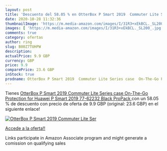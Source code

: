 ```yaml
---
layout: post
title: 'Descuento del 58.05 % en OtterBox P Smart 2019  Commuter Lite Ser'
date: 2020-10-28 11:32:36
thumbnailImage: 'https://m.media-amazon.com/images/I/31R3+xEkBCL._SL200_.jpg'
images: [ 'https://m.media-amazon.com/images/I/31R3+xEkBCL._SL200_.jpg' ]
comments: true
category: ofertas
author: ring
slug: B00Z7TUHPW
description:
actualPrice: 9.9 GBP
currency: GBP
price: 9.9
comparePrice: 23.6 GBP
inStock: true
prodname: OtterBox P Smart 2019  Commuter Lite Series case  On-The-Go Protection for Huawei P Smart 2019  77-62232   Black  ProPack 
---
```


Tienes [OtterBox P Smart 2019  Commuter Lite Series case  On-The-Go Protection for Huawei P Smart 2019  77-62232   Black  ProPack ](https://www.amazon.co.uk/dp/B00Z7TUHPW/?tag=tolees0a-21) con un 58.05 % de descuento con precio de oferta de 9.9 GBP (original: 23.6 GBP) en el siguiente enlace!

[![OtterBox P Smart 2019  Commuter Lite Ser](https://m.media-amazon.com/images/I/31R3+xEkBCL._SL200_.jpg)](https://www.amazon.co.uk/dp/B00Z7TUHPW/?tag=tolees0a-21)

[Accede a la oferta!!](https://www.amazon.co.uk/dp/B00Z7TUHPW/?tag=tolees0a-21)

Links participate in Amazon Associate program and might generate a comission on qualifying sales


